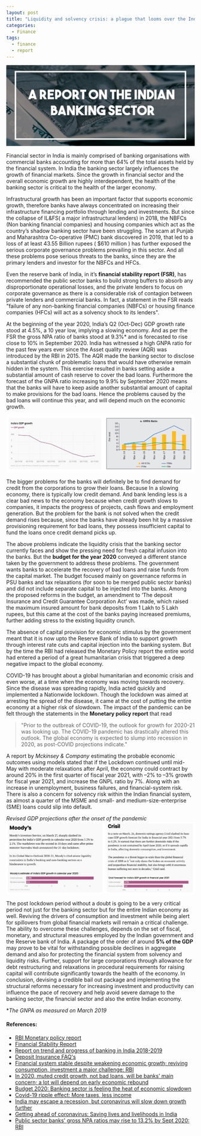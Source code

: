 ```yaml
---
layout: post
title: "Liquidity and solvency crisis: a plague that looms over the Indian Economy"
categories:
  - Finance
tags:
  - finance
  - report
---
```


![placeholder](/assets/Post-3-3.jpg "Large example image")

Financial sector in India is mainly comprised of banking organisations with commercial banks accounting for more than 64% of the total assets held by the financial system. In India the banking sector largely influences the growth of financial markets. Since the growth in financial sector and the overall economic growth are highly interdependent, the health of the banking sector is
critical to the health of the larger economy.

Infrastructural growth has been an important factor that supports economic growth, therefore banks have always concentrated on increasing their infrastructure financing portfolio through lending and investments. But since the collapse of IL&FS( a major infrastructural lenders) in 2018, the NBFCs (Non banking financial companies) and housing companies which act as the country’s shadow banking sector have been struggling. The scam at Punjab and Maharashtra Co-operative (PMC) bank discovered in 2019, that led to a loss of at least 43.55 Billion rupees ( $610 million ) has further exposed the serious corporate governance problems prevailing in this sector. And all these problems pose serious threats to the banks, since they are the primary lenders and investor for the NBFCs and HFCs.

Even the reserve bank of India, in it’s **financial stability report (FSR)**, has recommended the public sector banks to build strong buffers to absorb any disproportionate operational losses, and the private lenders to focus on corporate governance as there is a considerable risk of contagion between private lenders and commercial banks. In fact, a statement in the FSR reads "failure of any non-banking financial companies (NBFCs) or housing finance companies (HFCs) will act as a solvency shock to its lenders".

At the beginning of the year 2020, India’s Q2 (Oct-Dec) GDP growth rate stood at 4.5%, a 10 year low, implying a slowing economy. And as per the FSR the gross NPA ratio of banks stood at 9.3%* and is forecasted to rise close to 10% in September 2020. India has witnessed a high GNPA ratio for the past few years ever since the Asset quality review (AQR) was introduced by the RBI in 2015. The AQR made the banking sector to disclose a substantial chunk of problematic loans that would have otherwise remain hidden in the system. This exercise resulted in banks setting aside a substantial amount of cash reserve to cover the bad loans. Furthermore the forecast of the GNPA ratio increasing to 9.9% by September 2020 means that the banks will have to keep aside another substantial amount of capital to make provisions for the bad loans. Hence the problems caused by the bad loans will continue this year, and will depend much on the economic growth.

![placeholder](/assets/Post-3-1.JPG "Large example image")

The bigger problems for the banks will definitely be to find demand for credit from the corporations to grow their loans. Because In a slowing economy, there is typically low credit demand. And bank lending less is a clear bad news to the economy because when credit growth slows to companies, it impacts the progress of projects, cash flows and employment generation. But the problem
for the bank is not solved when the credit demand rises because, since the banks have already been hit by a massive provisioning requirement for bad loans, they possess insufficient capital to fund the loans once credit demand picks up.

The above problems indicate the liquidity crisis that the banking sector currently faces and show the pressing need for fresh capital infusion into the banks. But the **budget for the year 2020** conveyed a different stance taken by the government to address these problems. The government wants banks to accelerate the recovery of bad loans and raise funds from the capital market. The budget focused mainly on governance reforms in PSU banks and tax relaxations (for soon to be merged public sector banks) and did not include separate capital to be injected into the banks. Among the proposed reforms in the budget, an amendment to ‘The deposit Insurance and Credit Guarantee Corporation Act’ was made, which raised the maximum insured amount for bank deposits from 1 Lakh to 5 Lakh rupees, but this came at the cost of the banks paying increased premiums, further adding stress to the existing liquidity crunch.

The absence of capital provision for economic stimulus by the government meant that it is now upto the Reserve Bank of India to support growth through interest rate cuts and capital injection into the banking system. But by the time the RBI had released the Monetary Policy report the entire world had entered a period of a great humanitarian crisis that
triggered a deep negative impact to the global economy.

COVID-19 has brought about a global humanitarian and economic crisis and even worse, at a time when the economy was moving towards recovery. Since the disease was spreading rapidly, India acted quickly and implemented a Nationwide lockdown. Though the lockdown was aimed at arresting the spread of the disease, it came at the cost of putting the entire economy at a higher risk of slowdown. The impact of the pandemic can be felt through the statements in the **Monetary policy report** that read
>"Prior to the outbreak of COVID-19, the outlook for growth for 2020-21 was looking up. The COVID-19 pandemic has drastically altered this outlook. The global economy is expected to slump into recession in 2020, as post-COVID projections indicate."

A report by *Mckinsey & Company* estimating the probable economic outcomes using models stated that if the Lockdown continued until mid-May with moderate relaxations after April, the economy could contract by around 20% in the first quarter of fiscal year 2021, with –2% to –3% growth for fiscal year 2021, and increase the GNPL ratio by 7%. Along with an increase in unemployment, business failures, and financial-system risk. There is also a concern for solvency risk within the Indian financial system, as almost a quarter of the MSME and small- and medium-size-enterprise (SME) loans could slip into default.

_Revised GDP projections after the onset of the pandemic_ ![placeholder](/assets/Post-3-2.JPG "Large example image")

The post lockdown period without a doubt is going to be a very critical period not just for the banking sector but for the entire Indian economy as well. Reviving the drivers of consumption and investment while being alert for spillovers from global financial markets will remain a critical challenge. The ability to overcome these challenges, depends on the set of fiscal, monetary, and structural measures employed by the Indian government and the Reserve bank of India. A package of the order of around **5% of the GDP** may prove to be vital for withstanding possible declines in aggregate demand and also for protecting the financial system from solvency and liquidity risks. Further, support for large corporations through allowance for debt restructuring and relaxations in procedural requirements for raising capital will contribute significantly towards the health of the economy. In conclusion, devising a credible bail out package and implementing the structural reforms necessary for increasing investment and productivity can influence the pace of recovery and help avoid severe damage to the banking sector, the financial sector and also the entire Indian economy.

**The GNPA as measured on March 2019* 

#### References:

- [RBI Monetary policy report](https://www.rbi.org.in/Scripts/PublicationsView.aspx?id=19439)
- [Financial Stability Report](https://rbidocs.rbi.org.in/rdocs/PublicationReport/Pdfs/0FSRDECEMBER20198C840246658946159CB3B94E8516F2EC.PDF)
- [Report on trend and progress of banking in India 2018-2019](https://rbidocs.rbi.org.in/rdocs/Publications/PDFs/0RTP241219FL760D9F69321B47988DE44D68D9217A7E.PDF)
- [Deposit Insurance FAQ's](https://m.rbi.org.in/Scripts/FAQView.aspx?Id=64)
- [Financial system stable despite weakening economic growth; reviving consumption, investment a major challenge: RBI](https://www.firstpost.com/business/financial-system-stable-despite-weakening-economic-growth-reviving-consumption-investment-a-major-challenge-rbi-7840651.html)
- [In 2020, muted credit growth, not bad loans, will be banks’ main concern; a lot will depend on early economic rebound](https://www.firstpost.com/business/in-2020-muted-credit-growth-not-bad-loans-will-be-banks-main-concern-a-lot-will-depend-on-early-economic-rebound-7840061.html)
- [Budget 2020: Banking sector is feeling the heat of economic slowdown](https://www.firstpost.com/business/budget-2020-banking-sector-is-feeling-the-heat-of-economic-slowdown-can-nirmala-sitharaman-clear-the-mess-7934651.html)
- [Covid-19 ripple effect: More taxes, less income](https://www.indiatoday.in/news-analysis/story/covid-19-ripple-effect-more-taxes-less-income-1674991-2020-05-06)
- [India may escape a recession, but coronavirus will slow down growth further](https://qz.com/india/1827925/how-will-coronavirus-impact-indias-economy-as-per-moodys-fitch/)
- [Getting ahead of coronavirus: Saving lives and livelihoods in India](https://www.mckinsey.com/featured-insights/india/getting-ahead-of-coronavirus-saving-lives-and-livelihoods-in-india)
- [Public sector banks' gross NPA ratios may rise to 13.2% by Sept 2020: RBI](https://www.livemint.com/industry/banking/public-sector-banks-gross-npa-ratios-may-rise-to-13-2-by-sept-2020-rbi-11577459006076.html)
